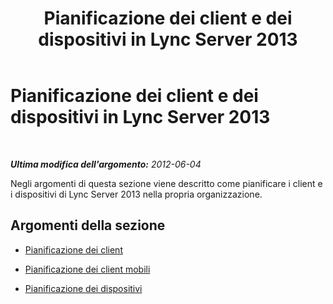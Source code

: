 ﻿---
title: Pianificazione dei client e dei dispositivi in Lync Server 2013
TOCTitle: Pianificazione dei client e dei dispositivi in Lync Server 2013
ms:assetid: 7b45958a-bb98-4f69-b597-18bb27034244
ms:mtpsurl: https://technet.microsoft.com/it-it/library/Gg398610(v=OCS.15)
ms:contentKeyID: 49301071
ms.date: 08/24/2015
mtps_version: v=OCS.15
ms.translationtype: HT
---

# Pianificazione dei client e dei dispositivi in Lync Server 2013

 

_**Ultima modifica dell'argomento:** 2012-06-04_

Negli argomenti di questa sezione viene descritto come pianificare i client e i dispositivi di Lync Server 2013 nella propria organizzazione.

## Argomenti della sezione

  - [Pianificazione dei client](lync-server-2013-planning-for-clients.md)

  - [Pianificazione dei client mobili](lync-server-2013-planning-for-mobile-clients.md)

  - [Pianificazione dei dispositivi](lync-server-2013-planning-for-devices.md)

